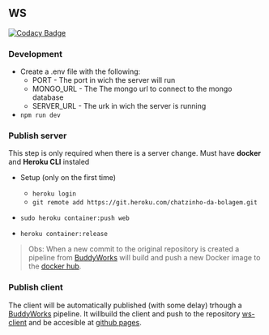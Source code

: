 ## WS
[![Codacy Badge](https://api.codacy.com/project/badge/Grade/2f0c7ef4efac4deeb064084bae3f5c97)](https://app.codacy.com/app/7sete7/Ws?utm_source=github.com&utm_medium=referral&utm_content=7sete7/Ws&utm_campaign=Badge_Grade_Dashboard)

### Development
- Create a .env file with the following:
  - PORT - The port in wich the server will run
  - MONGO_URL - The The mongo url to connect to the mongo database
  - SERVER_URL - The urk in wich the server is running
- `npm run dev`

### Publish server

This step is only required when there is a server change.
Must have **docker** and **Heroku CLI** instaled
  
- Setup (only on the first time)
  - `heroku login`
  - `git remote add https://git.heroku.com/chatzinho-da-bolagem.git`

- `sudo heroku container:push web`
- `heroku container:release`

> Obs: When a new commit to the original repository is created
> a pipeline from [BuddyWorks](https://app.buddy.works/leonardogviva/ws/pipelines) will build and push a new Docker image
> to the [docker hub](https://cloud.docker.com/u/7sete7/repository/docker/7sete7/ws).

### Publish client

The client will be automatically published (with some delay) trhough a [BuddyWorks](https://app.buddy.works/leonardogviva/ws/pipelines) pipeline.
It willbuild the client and push to the repository [ws-client](https://github.com/7sete7/ws-client) and be accesible at [github pages](https://7sete7.github.io/ws-client/).
